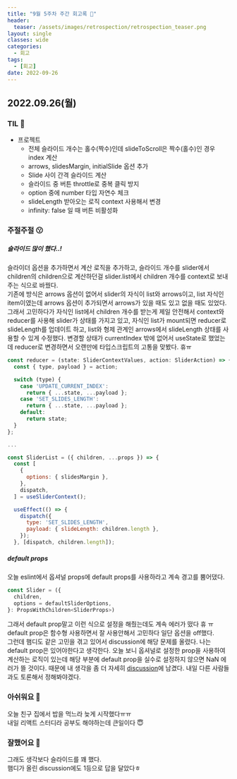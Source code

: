 ```yaml
---
title: "9월 5주차 주간 회고록 🙂"
header:
  teaser: /assets/images/retrospection/retrospection_teaser.png
layout: single
classes: wide
categories:
  - 회고
tags:
  - [회고]
date: 2022-09-26
---
```


## 2022.09.26(월)

### TIL 🧐

- 프로젝트
  - 전체 슬라이드 개수는 홀수(짝수)인데 slideToScroll은 짝수(홀수)인 경우 index 계산
  - arrows, slidesMargin, initialSlide 옵션 추가
  - Slide 사이 간격 슬라이드 계산
  - 슬라이드 중 버튼 throttle로 중복 클릭 방지
  - option 중에 number 타입 자연수 체크
  - slideLength 받아오는 로직 context 사용해서 변경
  - infinity: false 일 때 버튼 비활성화

### 주절주절 😗

##### 슬라이드 많이 했다..!

슬라이더 옵션을 추가하면서 계산 로직을 추가하고, 슬라이드 개수를 slider에서 children의 children으로 계산하던걸 slider.list에서 children 개수를 context로 보내주는 식으로 바꿨다.  
기존에 방식은 arrows 옵션이 없어서 slider의 자식이 list와 arrows이고, list 자식인 item이였는데 arrows 옵션이 추가되면서 arrows가 있을 때도 있고 없을 때도 있었다. 그래서 고민하다가 자식인 list에서 children 개수를 받는게 제일 안전해서 context와 reducer를 사용해 slider가 상태를 가지고 있고, 자식인 list가 mount되면 reducer로 slideLength를 업데이트 하고, list와 형제 관계인 arrows에서 slideLength 상태를 사용할 수 있게 수정했다. 변경할 상태가 currentIndex 밖에 없어서 useState로 했었는데 reducer로 변경하면서 오랜만에 타입스크립트의 고통을 맞봤다. 휴ㅠ

```js
const reducer = (state: SliderContextValues, action: SliderAction) => {
  const { type, payload } = action;

  switch (type) {
    case 'UPDATE_CURRENT_INDEX':
      return { ...state, ...payload };
    case 'SET_SLIDES_LENGTH':
      return { ...state, ...payload };
    default:
      return state;
  }
};

...

const SliderList = ({ children, ...props }) => {
  const [
    {
      options: { slidesMargin },
    },
    dispatch,
  ] = useSliderContext();

  useEffect(() => {
    dispatch({
      type: 'SET_SLIDES_LENGTH',
      payload: { slideLength: children.length },
    });
  }, [dispatch, children.length]);
```

##### default props

오늘 eslint에서 옵셔널 props에 default props를 사용하라고 계속 경고를 뿜어댔다.

```js
const Slider = ({
  children,
  options = defaultSliderOptions,
}: PropsWithChildren<SliderProps>)
```

그래서 default prop말고 이런 식으로 설정을 해줬는데도 계속 에러가 떴다 휴 ㅠ  
default prop은 함수형 사용하면서 잘 사용안해서 고민하다 일단 옵션을 off했다.  
그런데 햄디도 같은 고민을 겪고 있어서 discussion에 해당 문제를 올렸다. 나는 default prop은 있어야한다고 생각한다. 오늘 보니 옵셔널로 설정한 prop을 사용하여 계산하는 로직이 있는데 해당 부분에 default prop을 실수로 설정하지 않으면 NaN 에러가 뜰 것이다. 때문에 내 생각을 좀 더 자세히 [discussion](https://github.com/Co-Studo/Co-Studo-front/discussions/22)에 남겼다. 내일 다른 사람들과도 토론해서 정해봐야겠다.

### 아쉬워요 🙁

오늘 친구 집에서 밥을 먹느라 늦게 시작했다ㅠㅠ  
내일 리액트 스터디라 공부도 해야하는데 큰일이다 😇

### 잘했어요 🙂

그래도 생각보다 슬라이드를 꽤 했다.  
햄디가 올린 discussion에도 1등으로 답을 달았다ㅎ
